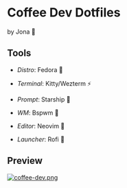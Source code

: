 # Coffee Dev Dotfiles

by Jona 🦀

## Tools

* _Distro_: Fedora 💙

* _Terminal_: Kitty/Wezterm :zap:

* _Prompt_: Starship :rocket:

* _WM_: Bspwm 🐢

* _Editor_: Neovim 📝

* _Launcher_: Rofi 🐶


## Preview

[![coffee-dev.png](https://i.postimg.cc/sX48P3VS/coffee-dev.png)](https://postimg.cc/qhgj4V6M)

